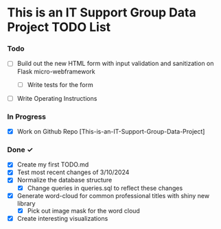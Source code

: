 # This is an IT Support Group Data Project TODO List


### Todo


- [ ] Build out the new HTML form with input validation and sanitization on Flask micro-webframework  
  - [ ] Write tests for the form  
- [ ] Write Operating Instructions


### In Progress

- [x] Work on Github Repo [This-is-an-IT-Support-Group-Data-Project] 



### Done ✓

- [x] Create my first TODO.md  
- [x] Test most recent changes of 3/10/2024 
- [x] Normalize the database structure  
  - [x] Change queries in queries.sql to reflect these changes
- [x] Generate word-cloud for common professional titles with shiny new library
  - [x] Pick out image mask for the word cloud
- [x] Create interesting visualizations 
